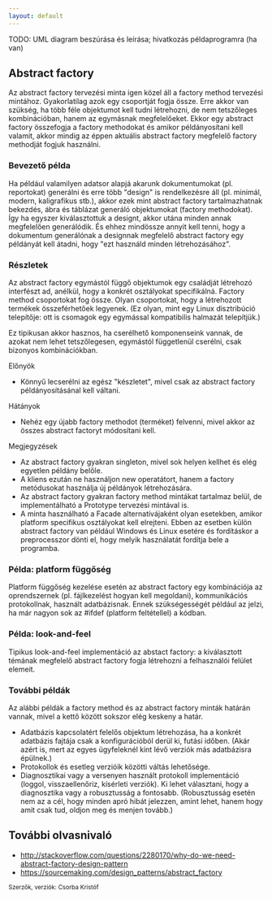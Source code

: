 ```yaml
---
layout: default
---
```


TODO: UML diagram beszúrása és leírása; hivatkozás példaprogramra (ha van)

## Abstract factory

Az abstract factory tervezési minta igen közel áll a factory method tervezési mintához. Gyakorlatilag azok egy csoportját fogja össze. Erre akkor van szükség, ha több féle objektumot kell tudni létrehozni, de nem tetszőleges kombinációban, hanem az egymásnak megfelelőeket. Ekkor egy abstract factory összefogja a factory methodokat és amikor példányosítani kell valamit, akkor mindig az éppen aktuális abstract factory megfelelő factory methodját fogjuk használni.

### Bevezető példa

Ha például valamilyen adatsor alapjá akarunk dokumentumokat (pl. reportokat) generálni és erre több "design" is rendelkezésre áll (pl. minimál, modern, kaligrafikus stb.), akkor ezek mint abstract factory tartalmazhatnak bekezdés, ábra és táblázat generáló objektumokat (factory methodokat). Így ha egyszer kiválasztottuk a designt, akkor utána minden annak megfelelően generálódik. És ehhez mindössze annyit kell tenni, hogy a dokumentum generálónak a designnak megfelelő abstract factory egy példányát kell átadni, hogy "ezt használd minden létrehozásához".

### Részletek

Az abstract factory egymástól függő objektumok egy családját létrehozó interfészt ad, anélkül, hogy a konkrét osztályokat specifikálná. Factory method csoportokat fog össze. Olyan csoportokat, hogy a létrehozott termékek összeférhetőek legyenek. (Ez olyan, mint egy Linux disztribúció telepítője: ott is csomagok egy egymással kompatibilis halmazát telepítjük.)

Ez tipikusan akkor hasznos, ha cserélhető komponenseink vannak, de azokat nem lehet tetszőlegesen, egymástól függetlenül cserélni, csak bizonyos kombinációkban.

Előnyök

  * Könnyű lecserélni az egész "készletet", mivel csak az abstract factory példányosításánal kell váltani.

Hátányok

  * Nehéz egy újabb factory methodot (terméket) felvenni, mivel akkor az összes abstract factoryt módosítani kell.

Megjegyzések

  * Az abstract factory gyakran singleton, mivel sok helyen kellhet és elég egyetlen példány belőle.
  * A kliens ezután ne használjon new operatátort, hanem a factory metódusokat használja új példányok létrehozására.
  * Az abstract factory gyakran factory method mintákat tartalmaz belül, de implementálható a Prototype tervezési mintával is.
  * A minta használható a Facade alternatívájaként olyan esetekben, amikor platform specifikus osztályokat kell elrejteni. Ebben az esetben külön abstract factory van például Windows és Linux esetére és fordításkor a preprocesszor dönti el, hogy melyik használatát fordítja bele a programba.

### Példa: platform függőség

Platform függőség kezelése esetén az abstract factory egy kombinációja az oprendszernek (pl. fájlkezelést hogyan kell megoldani), kommunikációs protokollnak, használt adatbázisnak. Ennek szükségességét például az jelzi, ha már nagyon sok az #ifdef (platform feltétellel) a kódban.

### Példa: look-and-feel

Tipikus look-and-feel implementáció az abstact factory: a kiválasztott témának megfelelő abstract factory fogja létrehozni a felhasználói felület elemeit.

### További példák

Az alábbi példák a factory method és az abstract factory minták határán vannak, mivel a kettő között sokszor elég keskeny a határ.

  * Adatbázis kapcsolatért felelős objektum létrehozása, ha a konkrét adatbázis fajtája csak a konfigurációból derül ki, futási időben. (Akár azért is, mert az egyes ügyfeleknél kint lévő verziók más adatbázisra épülnek.)
  * Protokollok és esetleg verzióik közötti váltás lehetősége.
  * Diagnosztikai vagy a versenyen használt protokoll implementáció (loggol, visszaellenőriz, kísérleti verziók). Ki lehet választani, hogy a diagnosztika vagy a robusztusság a fontosabb. (Robusztusság esetén nem az a cél, hogy minden apró hibát jelezzen, amint lehet, hanem hogy amit csak tud, oldjon meg és menjen tovább.)

## További olvasnivaló

  * http://stackoverflow.com/questions/2280170/why-do-we-need-abstract-factory-design-pattern
  * https://sourcemaking.com/design_patterns/abstract_factory

<small>Szerzők, verziók: Csorba Kristóf</small>
